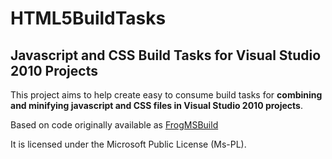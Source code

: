# HTML5BuildTasks 

## Javascript and CSS Build Tasks for Visual Studio 2010 Projects

This project aims to help create easy to consume build tasks for **combining and minifying javascript and CSS files in Visual Studio 2010 projects**.

Based on code originally available as [FrogMSBuild](http://www.nhanminh.com/en-us/blog.aspx/entries/automatically-combine-files-in-visual-studio.aspx)

It is licensed under the Microsoft Public License (Ms-PL).